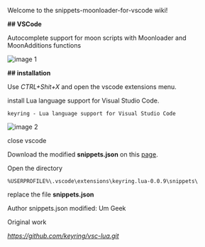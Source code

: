 Welcome to the snippets-moonloader-for-vscode wiki!

**## VSCode**

Autocomplete support for moon scripts with Moonloader and MoonAdditions functions

![image 1](https://i62.servimg.com/u/f62/19/64/32/02/screen48.jpg)

**## installation**

Use _CTRL+Shit+X_ and open the vscode extensions menu.

install Lua language support for Visual Studio Code. 

`keyring - Lua language support for Visual Studio Code`

![image 2](https://i62.servimg.com/u/f62/19/64/32/02/screen49.jpg)

close vscode

Download the modified **snippets.json** on this [page](https://github.com/UmGeek/snippets-moonloader-for-vscode). 

Open the directory 

`%USERPROFILE%\.vscode\extensions\keyring.lua-0.0.9\snippets\`

replace the file **snippets.json**


Author snippets.json modified: Um Geek

Original work

*https://github.com/keyring/vsc-lua.git*
